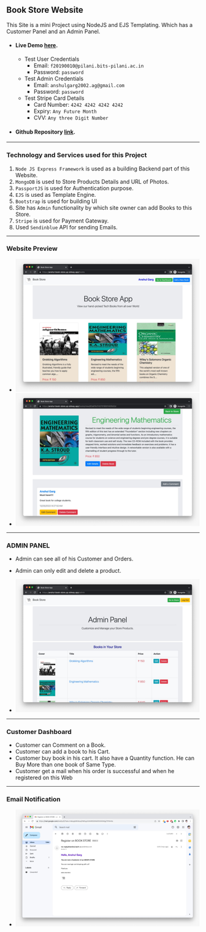 ## Book Store Website

This Site is a mini Project using NodeJS and EJS Templating. Which has a Customer Panel and an Admin Panel.

- #### Live Demo [here](https://anshul-book-store.up.railway.app).
  - Test User Credentials
    - Email: `f20190010@pilani.bits-pilani.ac.in`
    - Password: `password`
  - Test Admin Credentials
    - Email: `anshulgarg2002.ag@gmail.com`
    - Password: `password`
  - Test Stripe Card Details
    - Card Number: `4242 4242 4242 4242`
    - Expiry: `Any Future Month`
    - CVV: `Any three Digit Number`
- #### Github Repository [link](https://github.com/4nshulGarg/Book-Store).

---

### Technology and Services used for this Project

1. `Node JS Express Framework` is used as a building Backend part of this Website.
2. `MongoDB` is used to Store Products Details and URL of Photos.
3. `PassportJS` is used for Authentication purpose.
4. `EJS` is used as Template Engine.
5. `Bootstrap` is used for building UI
6. Site has `Admin` functionality by which site owner can add Books to this Store.
7. `Stripe` is used for Payment Gateway.
8. Used `Sendinblue` API for sending Emails.

---

### Website Preview

- <img src="./img/web-001.jpeg">
- <img src="./img/web-002.jpeg">

---

### ADMIN PANEL

- Admin can see all of his Customer and Orders.
- Admin can only edit and delete a product.

- <img src="./img/admin-001.jpeg">

---

### Customer Dashboard

- Customer can Comment on a Book.
- Customer can add a book to his Cart.
- Customer buy book in his cart. It also have a Quantity function. He can Buy More than one book of Same Type.
- Customer get a mail when his order is successful and when he registered on this Web

---

### Email Notification

- <img src="./img/email-001.jpeg">
